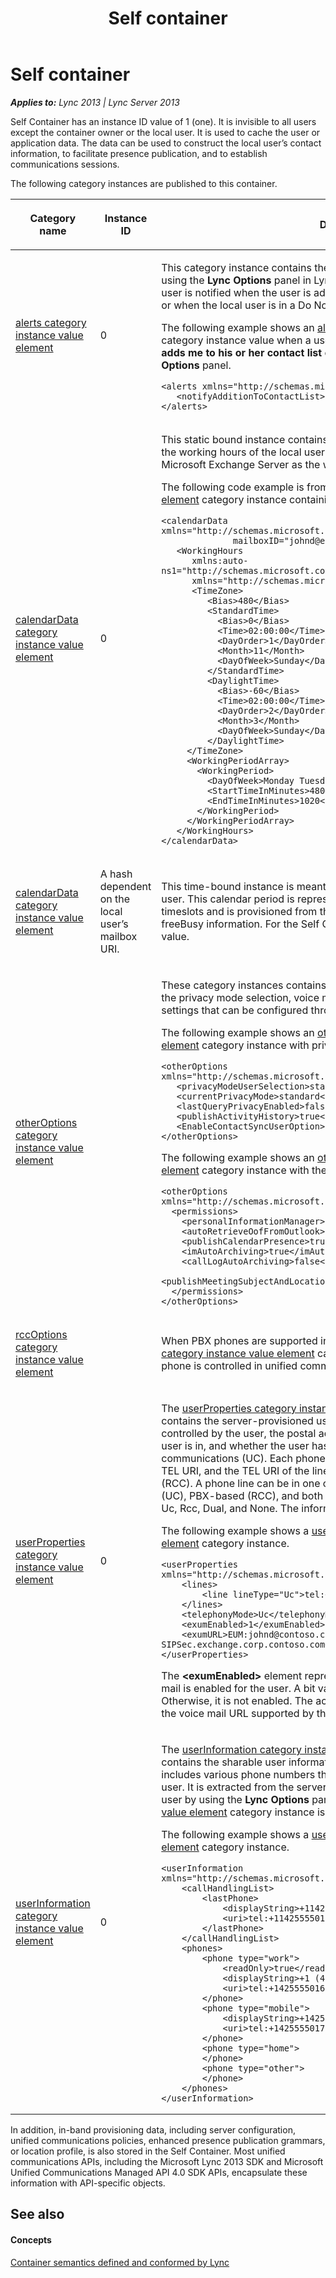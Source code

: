 ﻿---
title: Self container
TOCTitle: Self container
ms:assetid: 16e2e653-ac09-4746-aabf-56e2d6802486
ms:mtpsurl: https://msdn.microsoft.com/en-us/library/Dn454667(v=office.15)
ms:contentKeyID: 57093130
ms.date: 07/24/2014
mtps_version: v=office.15
dev_langs:
- xml
---

# Self container


_**Applies to:** Lync 2013 | Lync Server 2013_

Self Container has an instance ID value of 1 (one). It is invisible to all users except the container owner or the local user. It is used to cache the user or application data. The data can be used to construct the local user’s contact information, to facilitate presence publication, and to establish communications sessions.

The following category instances are published to this container.

<table>
<colgroup>
<col style="width: 33%" />
<col style="width: 33%" />
<col style="width: 33%" />
</colgroup>
<thead>
<tr class="header">
<th><p>Category name</p></th>
<th><p>Instance ID</p></th>
<th><p>Description</p></th>
</tr>
</thead>
<tbody>
<tr class="odd">
<td><p><a href="alerts-category-instance-value-element.md">alerts category instance value element</a></p></td>
<td><p>0</p></td>
<td><p>This category instance contains the <strong>Alerts</strong> pane that the local user can set by using the <strong>Lync Options</strong> panel in Lync 2013. Such options specify how the local user is notified when the user is added to the contact list of some other users or when the local user is in a Do Not Disturb state.</p>
<p>The following example shows an <a href="alerts-category-instance-value-element.md">alerts category instance value element</a> category instance value when a user clears the <strong>Notify me when someone adds me to his or her contact list</strong> option under the <strong>Alerts</strong> pane in the <strong>Lync Options</strong> panel.</p>
<pre class="sourceCode xml" id="cb1"><code class="sourceCode xml"><a class="sourceLine" id="cb1-1" data-line-number="1"><span class="kw">&lt;alerts</span><span class="ot"> xmlns=</span><span class="st">&quot;http://schemas.microsoft.com/2006/09/sip/options/alerts&quot;</span><span class="kw">&gt;</span></a>
<a class="sourceLine" id="cb1-2" data-line-number="2">   <span class="kw">&lt;notifyAdditionToContactList&gt;</span>false<span class="kw">&lt;/notifyAdditionToContactList&gt;</span></a>
<a class="sourceLine" id="cb1-3" data-line-number="3"><span class="kw">&lt;/alerts&gt;</span></a></code></pre></td>
</tr>
<tr class="even">
<td><p><a href="calendardata-category-instance-value-element.md">calendarData category instance value element</a></p></td>
<td><p>0</p></td>
<td><p>This static bound instance contains one or more time periods designated as the working hours of the local user. The information is provisioned from the Microsoft Exchange Server as the workingHours information.</p>
<p>The following code example is from a <a href="calendardata-category-instance-value-element.md">calendarData category instance value element</a> category instance containing the workingHours information.</p>
<pre class="sourceCode xml" id="cb2"><code class="sourceCode xml"><a class="sourceLine" id="cb2-1" data-line-number="1"><span class="kw">&lt;calendarData</span><span class="ot"> xmlns=</span><span class="st">&quot;http://schemas.microsoft.com/2006/09/sip/calendarData&quot;</span> </a>
<a class="sourceLine" id="cb2-2" data-line-number="2"><span class="ot">              mailboxID=</span><span class="st">&quot;johnd@exchange.contoso.com&quot;</span><span class="kw">&gt;</span></a>
<a class="sourceLine" id="cb2-3" data-line-number="3">   <span class="kw">&lt;WorkingHours</span> </a>
<a class="sourceLine" id="cb2-4" data-line-number="4"><span class="ot">      xmlns:auto-ns1=</span><span class="st">&quot;http://schemas.microsoft.com/2006/09/sip/calendarData&quot;</span>                         </a>
<a class="sourceLine" id="cb2-5" data-line-number="5"><span class="ot">      xmlns=</span><span class="st">&quot;http://schemas.microsoft.com/exchange/services/2006/types&quot;</span><span class="kw">&gt;</span></a>
<a class="sourceLine" id="cb2-6" data-line-number="6">      <span class="kw">&lt;TimeZone&gt;</span></a>
<a class="sourceLine" id="cb2-7" data-line-number="7">         <span class="kw">&lt;Bias&gt;</span>480<span class="kw">&lt;/Bias&gt;</span></a>
<a class="sourceLine" id="cb2-8" data-line-number="8">         <span class="kw">&lt;StandardTime&gt;</span></a>
<a class="sourceLine" id="cb2-9" data-line-number="9">           <span class="kw">&lt;Bias&gt;</span>0<span class="kw">&lt;/Bias&gt;</span></a>
<a class="sourceLine" id="cb2-10" data-line-number="10">           <span class="kw">&lt;Time&gt;</span>02:00:00<span class="kw">&lt;/Time&gt;</span></a>
<a class="sourceLine" id="cb2-11" data-line-number="11">           <span class="kw">&lt;DayOrder&gt;</span>1<span class="kw">&lt;/DayOrder&gt;</span></a>
<a class="sourceLine" id="cb2-12" data-line-number="12">           <span class="kw">&lt;Month&gt;</span>11<span class="kw">&lt;/Month&gt;</span></a>
<a class="sourceLine" id="cb2-13" data-line-number="13">           <span class="kw">&lt;DayOfWeek&gt;</span>Sunday<span class="kw">&lt;/DayOfWeek&gt;</span></a>
<a class="sourceLine" id="cb2-14" data-line-number="14">         <span class="kw">&lt;/StandardTime&gt;</span></a>
<a class="sourceLine" id="cb2-15" data-line-number="15">         <span class="kw">&lt;DaylightTime&gt;</span></a>
<a class="sourceLine" id="cb2-16" data-line-number="16">           <span class="kw">&lt;Bias&gt;</span>-60<span class="kw">&lt;/Bias&gt;</span></a>
<a class="sourceLine" id="cb2-17" data-line-number="17">           <span class="kw">&lt;Time&gt;</span>02:00:00<span class="kw">&lt;/Time&gt;</span></a>
<a class="sourceLine" id="cb2-18" data-line-number="18">           <span class="kw">&lt;DayOrder&gt;</span>2<span class="kw">&lt;/DayOrder&gt;</span></a>
<a class="sourceLine" id="cb2-19" data-line-number="19">           <span class="kw">&lt;Month&gt;</span>3<span class="kw">&lt;/Month&gt;</span></a>
<a class="sourceLine" id="cb2-20" data-line-number="20">           <span class="kw">&lt;DayOfWeek&gt;</span>Sunday<span class="kw">&lt;/DayOfWeek&gt;</span></a>
<a class="sourceLine" id="cb2-21" data-line-number="21">         <span class="kw">&lt;/DaylightTime&gt;</span></a>
<a class="sourceLine" id="cb2-22" data-line-number="22">     <span class="kw">&lt;/TimeZone&gt;</span></a>
<a class="sourceLine" id="cb2-23" data-line-number="23">     <span class="kw">&lt;WorkingPeriodArray&gt;</span></a>
<a class="sourceLine" id="cb2-24" data-line-number="24">       <span class="kw">&lt;WorkingPeriod&gt;</span></a>
<a class="sourceLine" id="cb2-25" data-line-number="25">         <span class="kw">&lt;DayOfWeek&gt;</span>Monday Tuesday Wednesday Thursday Friday<span class="kw">&lt;/DayOfWeek&gt;</span></a>
<a class="sourceLine" id="cb2-26" data-line-number="26">         <span class="kw">&lt;StartTimeInMinutes&gt;</span>480<span class="kw">&lt;/StartTimeInMinutes&gt;</span></a>
<a class="sourceLine" id="cb2-27" data-line-number="27">         <span class="kw">&lt;EndTimeInMinutes&gt;</span>1020<span class="kw">&lt;/EndTimeInMinutes&gt;</span></a>
<a class="sourceLine" id="cb2-28" data-line-number="28">       <span class="kw">&lt;/WorkingPeriod&gt;</span></a>
<a class="sourceLine" id="cb2-29" data-line-number="29">     <span class="kw">&lt;/WorkingPeriodArray&gt;</span></a>
<a class="sourceLine" id="cb2-30" data-line-number="30">   <span class="kw">&lt;/WorkingHours&gt;</span></a>
<a class="sourceLine" id="cb2-31" data-line-number="31"><span class="kw">&lt;/calendarData&gt;</span></a></code></pre></td>
</tr>
<tr class="odd">
<td><p><a href="calendardata-category-instance-value-element.md">calendarData category instance value element</a></p></td>
<td><p>A hash dependent on the local user’s mailbox URI.</p></td>
<td><p>This time-bound instance is meant to contain a calendar period of the local user. This calendar period is represented by a contiguous block of free-busy timeslots and is provisioned from the Microsoft Exchange Server as the freeBusy information. For the Self Container, this instance carries an empty value.</p></td>
</tr>
<tr class="even">
<td><p><a href="otheroptions-category-instance-value-element.md">otherOptions category instance value element</a></p></td>
<td><p></p></td>
<td><p>These category instances contains the <strong>Personal Information Manager</strong> setting, the privacy mode selection, voice mail last access records, and other optional settings that can be configured through the <strong>Lync Options</strong> panel.</p>
<p>The following example shows an <a href="otheroptions-category-instance-value-element.md">otherOptions category instance value element</a> category instance with privacy mode settings.</p>
<pre class="sourceCode xml" id="cb3"><code class="sourceCode xml"><a class="sourceLine" id="cb3-1" data-line-number="1"><span class="kw">&lt;otherOptions</span><span class="ot"> xmlns=</span><span class="st">&quot;http://schemas.microsoft.com/2006/09/sip/options/otherOptions&quot;</span><span class="kw">&gt;</span></a>
<a class="sourceLine" id="cb3-2" data-line-number="2">   <span class="kw">&lt;privacyModeUserSelection&gt;</span>standard<span class="kw">&lt;/privacyModeUserSelection&gt;</span></a>
<a class="sourceLine" id="cb3-3" data-line-number="3">   <span class="kw">&lt;currentPrivacyMode&gt;</span>standard<span class="kw">&lt;/currentPrivacyMode&gt;</span></a>
<a class="sourceLine" id="cb3-4" data-line-number="4">   <span class="kw">&lt;lastQueryPrivacyEnabled&gt;</span>false<span class="kw">&lt;/lastQueryPrivacyEnabled&gt;</span></a>
<a class="sourceLine" id="cb3-5" data-line-number="5">   <span class="kw">&lt;publishActivityHistory&gt;</span>true<span class="kw">&lt;/publishActivityHistory&gt;</span></a>
<a class="sourceLine" id="cb3-6" data-line-number="6">   <span class="kw">&lt;EnableContactSyncUserOption&gt;</span>2<span class="kw">&lt;/EnableContactSyncUserOption&gt;</span></a>
<a class="sourceLine" id="cb3-7" data-line-number="7"><span class="kw">&lt;/otherOptions&gt;</span></a></code></pre>
<p>The following example shows an <a href="otheroptions-category-instance-value-element.md">otherOptions category instance value element</a> category instance with the <strong>Personal Information Manager</strong> settings.</p>
<pre><code>&lt;otherOptions xmlns=&quot;http://schemas.microsoft.com/2006/09/sip/options/otherOptions&quot;&gt;
  &lt;permissions&gt;
    &lt;personalInformationManager&gt;outlook&lt;/personalInformationManager&gt;
    &lt;autoRetrieveOofFromOutlook&gt;true&lt;/autoRetrieveOofFromOutlook&gt;
    &lt;publishCalendarPresence&gt;true&lt;/publishCalendarPresence&gt;
    &lt;imAutoArchiving&gt;true&lt;/imAutoArchiving&gt;
    &lt;callLogAutoArchiving&gt;false&lt;/callLogAutoArchiving&gt;
    &lt;publishMeetingSubjectAndLocation&gt;true&lt;/publishMeetingSubjectAndLocation&gt;
  &lt;/permissions&gt;
&lt;/otherOptions&gt;</code></pre></td>
</tr>
<tr class="odd">
<td><p><a href="rccoptions-category-instance-value-element.md">rccOptions category instance value element</a></p></td>
<td><p></p></td>
<td><p>When PBX phones are supported in Lync Server 2013, published <a href="rccoptions-category-instance-value-element.md">rccOptions category instance value element</a> category instances specify how this kind of phone is controlled in unified communications.</p></td>
</tr>
<tr class="even">
<td><p><a href="userproperties-category-instance-value-element.md">userProperties category instance value element</a></p></td>
<td><p>0</p></td>
<td><p>The <a href="userproperties-category-instance-value-element.md">userProperties category instance value element</a> category instance contains the server-provisioned user information like the phone lines controlled by the user, the postal address of the user, the telephony mode the user is in, and whether the user has voice mail enabled for unified communications (UC). Each phone line is described by a telephone mode, a TEL URI, and the TEL URI of the line server to support remote call control (RCC). A phone line can be in one of the three types: UC-enabled or VoIP (UC), PBX-based (RCC), and both (Dual). The supported telephony modes are: Uc, Rcc, Dual, and None. The information is provisioned from Active Directory.</p>
<p>The following example shows a <a href="userproperties-category-instance-value-element.md">userProperties category instance value element</a> category instance.</p>
<pre class="sourceCode xml" id="cb5"><code class="sourceCode xml"><a class="sourceLine" id="cb5-1" data-line-number="1"><span class="kw">&lt;userProperties</span><span class="ot"> xmlns=</span><span class="st">&quot;http://schemas.microsoft.com/2006/09/sip/categories&quot;</span><span class="kw">&gt;</span></a>
<a class="sourceLine" id="cb5-2" data-line-number="2">    <span class="kw">&lt;lines&gt;</span></a>
<a class="sourceLine" id="cb5-3" data-line-number="3">        <span class="kw">&lt;line</span><span class="ot"> lineType=</span><span class="st">&quot;Uc&quot;</span><span class="kw">&gt;</span>tel:+14255550180;ext=46666<span class="kw">&lt;/line&gt;</span></a>
<a class="sourceLine" id="cb5-4" data-line-number="4">    <span class="kw">&lt;/lines&gt;</span></a>
<a class="sourceLine" id="cb5-5" data-line-number="5">    <span class="kw">&lt;telephonyMode&gt;</span>Uc<span class="kw">&lt;/telephonyMode&gt;</span></a>
<a class="sourceLine" id="cb5-6" data-line-number="6">    <span class="kw">&lt;exumEnabled&gt;</span>1<span class="kw">&lt;/exumEnabled&gt;</span></a>
<a class="sourceLine" id="cb5-7" data-line-number="7">    <span class="kw">&lt;exumURL&gt;</span>EUM:johnd@contoso.com;phone-context=EX-OCS-SIPSec.exchange.corp.contoso.com<span class="kw">&lt;/exumURL&gt;</span></a>
<a class="sourceLine" id="cb5-8" data-line-number="8"><span class="kw">&lt;/userProperties&gt;</span></a></code></pre>
<p>The <strong>&lt;exumEnabled&gt;</strong> element represents a bit flags indicating whether voice mail is enabled for the user. A bit value of 1 indicates that voice mail is enabled. Otherwise, it is not enabled. The accompanying <strong>&lt;exumURL&gt;</strong> element contains the voice mail URL supported by the Microsoft Exchange Unified Messaging.</p></td>
</tr>
<tr class="odd">
<td><p><a href="userinformation-category-instance-value-element.md">userInformation category instance value element</a></p></td>
<td><p>0</p></td>
<td><p>The <a href="userinformation-category-instance-value-element.md">userInformation category instance value element</a> category instance contains the sharable user information about the local user. The information includes various phone numbers that remote users can use to contact the local user. It is extracted from the server-provisioned data and/or provided by the user by using the <strong>Lync Options</strong> panel. The <a href="userinformation-category-instance-value-element.md">userInformation category instance value element</a> category instance is published by Lync 2013.</p>
<p>The following example shows a <a href="userinformation-category-instance-value-element.md">userInformation category instance value element</a> category instance.</p>
<pre><code>&lt;userInformation xmlns=&quot;http://schemas.microsoft.com/2006/09/sip/options/userInformation&quot;&gt;
    &lt;callHandlingList&gt;
        &lt;lastPhone&gt;
            &lt;displayString&gt;+114255550150&lt;/displayString&gt;
            &lt;uri&gt;tel:+114255550150&lt;/uri&gt;
        &lt;/lastPhone&gt;
    &lt;/callHandlingList&gt;
    &lt;phones&gt;
        &lt;phone type=&quot;work&quot;&gt;
            &lt;readOnly&gt;true&lt;/readOnly&gt;
            &lt;displayString&gt;+1 (425) 5550160 X63872&lt;/displayString&gt;
            &lt;uri&gt;tel:+14255550160;ext=63872&lt;/uri&gt;
        &lt;/phone&gt;
        &lt;phone type=&quot;mobile&quot;&gt;
            &lt;displayString&gt;+14255550170&lt;/displayString&gt;
            &lt;uri&gt;tel:+14255550170&lt;/uri&gt;
        &lt;/phone&gt;
        &lt;phone type=&quot;home&quot;&gt;
        &lt;/phone&gt;
        &lt;phone type=&quot;other&quot;&gt;
        &lt;/phone&gt;
    &lt;/phones&gt;
&lt;/userInformation&gt;</code></pre></td>
</tr>
</tbody>
</table>


In addition, in-band provisioning data, including server configuration, unified communications policies, enhanced presence publication grammars, or location profile, is also stored in the Self Container. Most unified communications APIs, including the Microsoft Lync 2013 SDK and Microsoft Unified Communications Managed API 4.0 SDK APIs, encapsulate these information with API-specific objects.

## See also

#### Concepts

[Container semantics defined and conformed by Lync](container-semantics-defined-and-conformed-by-lync.md)


